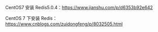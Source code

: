 CentOS7 安装 Redis5.0.4：https://www.jianshu.com/p/d6353b92e642

CentOS 7 下安装 Redis：https://www.cnblogs.com/zuidongfeng/p/8032505.html

